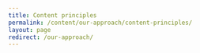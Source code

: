 ```yaml
---
title: Content principles
permalink: /content/our-approach/content-principles/
layout: page
redirect: /our-approach/
---
```

